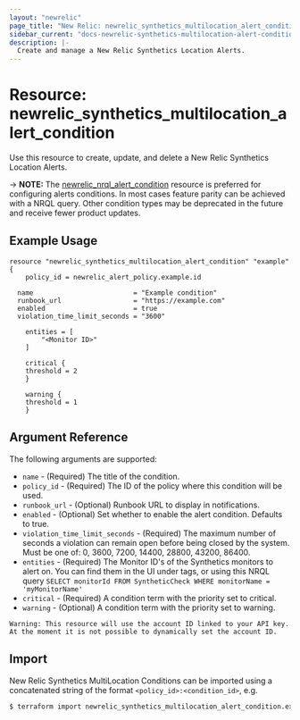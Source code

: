 ```yaml
---
layout: "newrelic"
page_title: "New Relic: newrelic_synthetics_multilocation_alert_condition"
sidebar_current: "docs-newrelic-synthetics-multilocation-alert-condition"
description: |-
  Create and manage a New Relic Synthetics Location Alerts.
---
```


# Resource: newrelic\_synthetics\_multilocation\_alert\_condition

Use this resource to create, update, and delete a New Relic Synthetics Location Alerts.

-> **NOTE:** The [newrelic_nrql_alert_condition](nrql_alert_condition.html) resource is preferred for configuring alerts conditions. In most cases feature parity can be achieved with a NRQL query. Other condition types may be deprecated in the future and receive fewer product updates.

## Example Usage

```hcl
resource "newrelic_synthetics_multilocation_alert_condition" "example" {
	policy_id = newrelic_alert_policy.example.id

  name                         = "Example condition"
  runbook_url                  = "https://example.com"
  enabled                      = true
  violation_time_limit_seconds = "3600"

	entities = [
		"<Monitor ID>"
	]

	critical {
    threshold = 2
	}

	warning {
    threshold = 1
	}
```
## Argument Reference

The following arguments are supported:

  * `name` - (Required) The title of the condition.
  * `policy_id` - (Required) The ID of the policy where this condition will be used.
  * `runbook_url` - (Optional) Runbook URL to display in notifications.
  * `enabled` - (Optional) Set whether to enable the alert condition.  Defaults to true.
  * `violation_time_limit_seconds` - (Required) The maximum number of seconds a violation can remain open before being closed by the system. Must be one of: 0, 3600, 7200, 14400, 28800, 43200, 86400.
  * `entities` - (Required) The Monitor ID's of the Synthetics monitors to alert on. You can find them in the UI under tags, or using this NRQL query `SELECT monitorId FROM SyntheticCheck WHERE monitorName = 'myMonitorName'`
  * `critical` - (Required) A condition term with the priority set to critical.
  * `warning` - (Optional) A condition term with the priority set to warning.

```
Warning: This resource will use the account ID linked to your API key. At the moment it is not possible to dynamically set the account ID.
```

## Import

New Relic Synthetics MultiLocation Conditions can be imported using a concatenated string of the format
 `<policy_id>:<condition_id>`, e.g.

```bash
$ terraform import newrelic_synthetics_multilocation_alert_condition.example 12345678:1456
```

